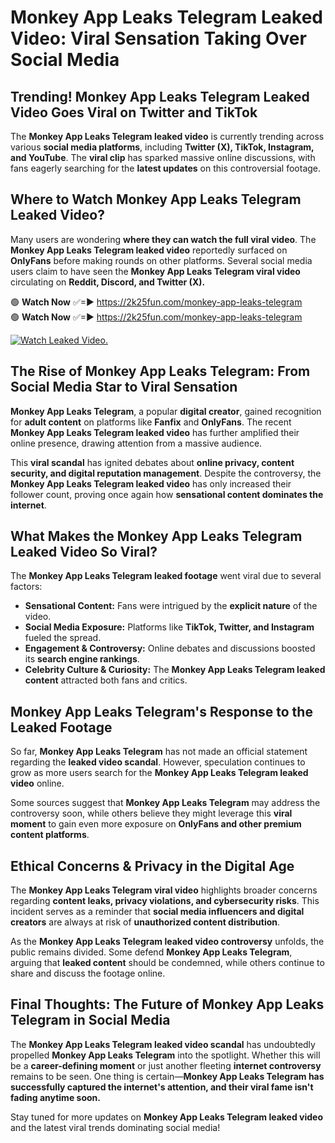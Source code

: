# Monkey App Leaks Telegram Leaked Video: Viral Sensation Taking Over Social Media

## **Trending! Monkey App Leaks Telegram Leaked Video Goes Viral on Twitter and TikTok**
The **Monkey App Leaks Telegram leaked video** is currently trending across various **social media platforms**, including **Twitter (X), TikTok, Instagram, and YouTube**. The **viral clip** has sparked massive online discussions, with fans eagerly searching for the **latest updates** on this controversial footage.

## **Where to Watch Monkey App Leaks Telegram Leaked Video?**
Many users are wondering **where they can watch the full viral video**. The **Monkey App Leaks Telegram leaked video** reportedly surfaced on **OnlyFans** before making rounds on other platforms. Several social media users claim to have seen the **Monkey App Leaks Telegram viral video** circulating on **Reddit, Discord, and Twitter (X).**

🟢 **Watch Now** ✅=► https://2k25fun.com/monkey-app-leaks-telegram  
🟢 **Watch Now** ✅=► https://2k25fun.com/monkey-app-leaks-telegram  

[![Watch Leaked Video.](https://miro.medium.com/v2/resize:fit:828/format:webp/1*cilzJN44JGOrTw9NJCrNHA.gif "Watch Leaked Video")](https://2k25fun.com/monkey-app-leaks-telegram)

## **The Rise of Monkey App Leaks Telegram: From Social Media Star to Viral Sensation**
**Monkey App Leaks Telegram**, a popular **digital creator**, gained recognition for **adult content** on platforms like **Fanfix** and **OnlyFans**. The recent **Monkey App Leaks Telegram leaked video** has further amplified their online presence, drawing attention from a massive audience.

This **viral scandal** has ignited debates about **online privacy, content security, and digital reputation management**. Despite the controversy, the **Monkey App Leaks Telegram leaked video** has only increased their follower count, proving once again how **sensational content dominates the internet**.

## **What Makes the Monkey App Leaks Telegram Leaked Video So Viral?**
The **Monkey App Leaks Telegram leaked footage** went viral due to several factors:
- **Sensational Content:** Fans were intrigued by the **explicit nature** of the video.
- **Social Media Exposure:** Platforms like **TikTok, Twitter, and Instagram** fueled the spread.
- **Engagement & Controversy:** Online debates and discussions boosted its **search engine rankings**.
- **Celebrity Culture & Curiosity:** The **Monkey App Leaks Telegram leaked content** attracted both fans and critics.

## **Monkey App Leaks Telegram's Response to the Leaked Footage**
So far, **Monkey App Leaks Telegram** has not made an official statement regarding the **leaked video scandal**. However, speculation continues to grow as more users search for the **Monkey App Leaks Telegram leaked video** online.

Some sources suggest that **Monkey App Leaks Telegram** may address the controversy soon, while others believe they might leverage this **viral moment** to gain even more exposure on **OnlyFans and other premium content platforms**.

## **Ethical Concerns & Privacy in the Digital Age**
The **Monkey App Leaks Telegram viral video** highlights broader concerns regarding **content leaks, privacy violations, and cybersecurity risks**. This incident serves as a reminder that **social media influencers and digital creators** are always at risk of **unauthorized content distribution**.

As the **Monkey App Leaks Telegram leaked video controversy** unfolds, the public remains divided. Some defend **Monkey App Leaks Telegram**, arguing that **leaked content** should be condemned, while others continue to share and discuss the footage online.

## **Final Thoughts: The Future of Monkey App Leaks Telegram in Social Media**
The **Monkey App Leaks Telegram leaked video scandal** has undoubtedly propelled **Monkey App Leaks Telegram** into the spotlight. Whether this will be a **career-defining moment** or just another fleeting **internet controversy** remains to be seen. One thing is certain—**Monkey App Leaks Telegram has successfully captured the internet's attention, and their viral fame isn't fading anytime soon.**

Stay tuned for more updates on **Monkey App Leaks Telegram leaked video** and the latest viral trends dominating social media!